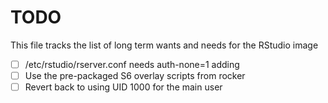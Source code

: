 # TODO

This file tracks the list of long term wants and needs for the RStudio image

- [ ] /etc/rstudio/rserver.conf needs auth-none=1 adding
- [ ] Use the pre-packaged S6 overlay scripts from rocker
- [ ] Revert back to using UID 1000 for the main user
